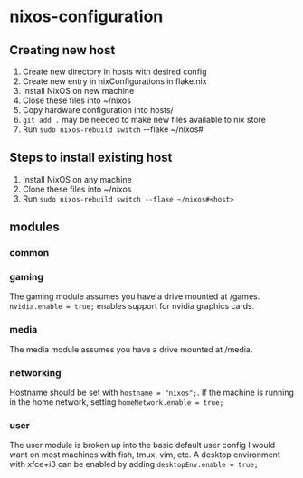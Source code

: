 # nixos-configuration

## Creating new host 
1. Create new directory in hosts with desired config
2. Create new entry in nixConfigurations in flake.nix
3. Install NixOS on new machine
4. Close these files into ~/nixos
5. Copy hardware configuration into hosts/<host>
6. `git add .` may be needed to make new files available to nix store
6. Run `sudo nixos-rebuild switch` --flake ~/nixos#<host>

## Steps to install existing host
1. Install NixOS on any machine
2. Clone these files into ~/nixos
2. Run `sudo nixos-rebuild switch --flake ~/nixos#<host>`

## modules
### common

### gaming
The gaming module assumes you have a drive mounted at /games.
`nvidia.enable = true;` enables support for nvidia graphics cards.

### media
The media module assumes you have a drive mounted at /media.

### networking
Hostname should be set with `hostname = "nixos";`.
If the machine is running in the home network, setting
`homeNetwork.enable = true;`

### user
The user module is broken up into the basic default user config 
I would want on most machines with fish, tmux, vim, etc. A desktop
environment with xfce+i3 can be enabled by adding
`desktopEnv.enable = true;`

